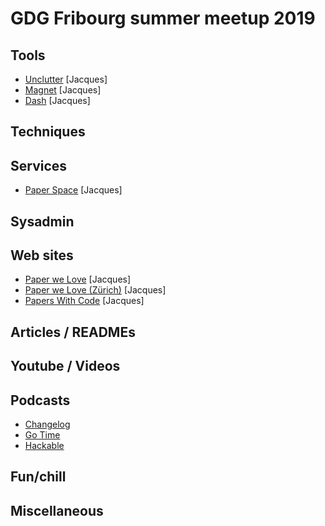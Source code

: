 # GDG Fribourg summer meetup 2019

## Tools

* [Unclutter](https://unclutterapp.com/) [Jacques]
* [Magnet](https://magnet.crowdcafe.com/) [Jacques]
* [Dash](https://kapeli.com/dash) [Jacques]

## Techniques

## Services

* [Paper Space](https://www.paperspace.com/) [Jacques]

## Sysadmin

## Web sites

* [Paper we Love](https://paperswelove.org/) [Jacques]
* [Paper we Love (Zürich)](https://paperswelove.org/chapter/zurich/) [Jacques]
* [Papers With Code](https://paperswithcode.com/) [Jacques]

## Articles / READMEs

## Youtube / Videos

## Podcasts

* [Changelog](https://changelog.com/podcasts)
* [Go Time](https://changelog.com/gotime)
* [Hackable](https://hackablepodcast.com/)

## Fun/chill

## Miscellaneous
